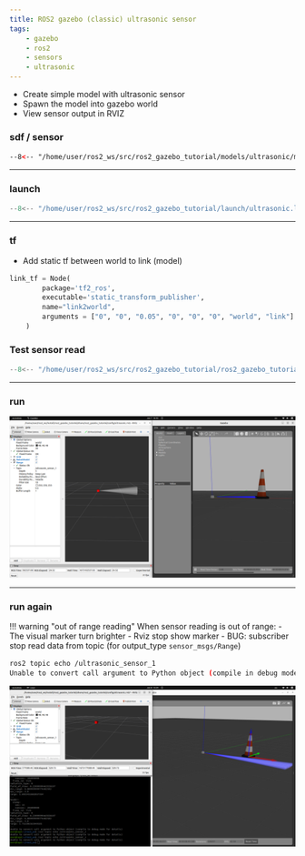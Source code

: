 ```yaml
---
title: ROS2 gazebo (classic) ultrasonic sensor
tags:
    - gazebo
    - ros2
    - sensors
    - ultrasonic
---
```


- Create simple model with ultrasonic sensor
- Spawn the model into gazebo world
- View sensor output in RVIZ


### sdf / sensor

```xml title="ultrasonic/model.sdf" linenums="1" hl_lines="32 62"
--8<-- "/home/user/ros2_ws/src/ros2_gazebo_tutorial/models/ultrasonic/model.sdf"
```

---

### launch
```python title="launch/ultrasonic.launch.py" linenums="1" hl_lines="1"
--8<-- "/home/user/ros2_ws/src/ros2_gazebo_tutorial/launch/ultrasonic.launch.py"
```
---

### tf

- Add static tf between world to link (model)

```python
link_tf = Node(
        package='tf2_ros',
        executable='static_transform_publisher',
        name="link2world",
        arguments = ["0", "0", "0.05", "0", "0", "0", "world", "link"]
    )
```

### Test sensor read
```python title="ultrasonic_demo_.py" linenums="1" hl_lines="1"
--8<-- "/home/user/ros2_ws/src/ros2_gazebo_tutorial/ros2_gazebo_tutorial/ultrasonic_demo.py"
```
---

### run

![](images/ultrasonic.png)

---

### run again

!!! warning "out of range reading"
    When sensor reading is out of range:
    - The visual marker turn brighter
    - Rviz stop show marker
    - BUG: subscriber stop read data from topic (for output_type `sensor_msgs/Range`)
     

```bash title="echo topic"
ros2 topic echo /ultrasonic_sensor_1 
Unable to convert call argument to Python object (compile in debug mode for details)
```


![](images/ultrasonic_out_of_range.png)